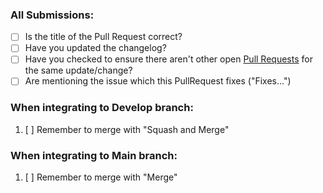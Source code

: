 ### All Submissions:

* [ ] Is the title of the Pull Request correct?
* [ ] Have you updated the changelog?
* [ ] Have you checked to ensure there aren't other open [Pull Requests](../../../../pulls) for the same update/change? <!-- markdown-link-check-disable-line --> 
* [ ] Are mentioning the issue which this PullRequest fixes ("Fixes...")

<!-- You can erase any parts of this template not applicable to your Pull Request. -->

### When integrating to Develop branch:

1. [ ] Remember to merge with "Squash and Merge"

### When integrating to Main branch:

1. [ ] Remember to merge with "Merge"

